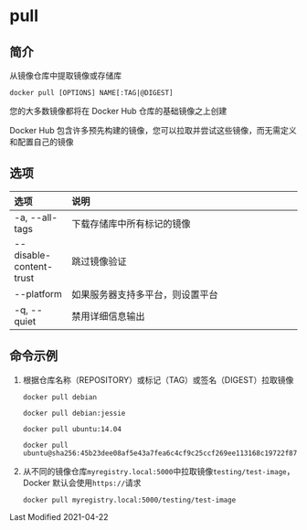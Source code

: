 # pull

## 简介

从镜像仓库中提取镜像或存储库

```
docker pull [OPTIONS] NAME[:TAG|@DIGEST]
```

您的大多数镜像都将在 Docker Hub 仓库的基础镜像之上创建

Docker Hub 包含许多预先构建的镜像，您可以拉取并尝试这些镜像，而无需定义和配置自己的镜像

## 选项

<style>
table th:first-of-type {
    width: 20%;
}
</style>

| 选项                    | 说明                             |
| :---------------------- | :------------------------------- |
| -a, --all-tags          | 下载存储库中所有标记的镜像       |
| --disable-content-trust | 跳过镜像验证                     |
| --platform              | 如果服务器支持多平台，则设置平台 |
| -q, --quiet             | 禁用详细信息输出                 |

## 命令示例

1. 根据仓库名称（REPOSITORY）或标记（TAG）或签名（DIGEST）拉取镜像

   ```
   docker pull debian
   ```

   ```
   docker pull debian:jessie
   ```

   ```
   docker pull ubuntu:14.04
   ```

   ```
   docker pull ubuntu@sha256:45b23dee08af5e43a7fea6c4cf9c25ccf269ee113168c19722f87876677c5cb2
   ```

2. 从不同的镜像仓库`myregistry.local:5000`中拉取镜像`testing/test-image`，Docker 默认会使用`https://`请求
   ```
   docker pull myregistry.local:5000/testing/test-image
   ```

Last Modified 2021-04-22
